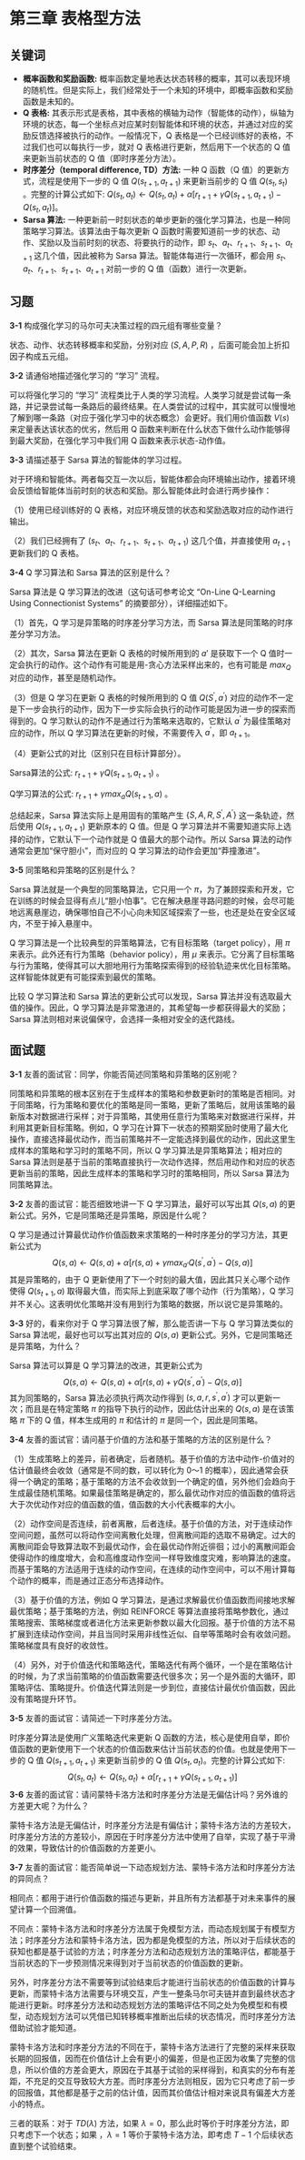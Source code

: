 # 第三章 表格型方法

## 关键词

- **概率函数和奖励函数:** 概率函数定量地表达状态转移的概率，其可以表现环境的随机性。但是实际上，我们经常处于一个未知的环境中，即概率函数和奖励函数是未知的。
- **Q 表格:** 其表示形式是表格，其中表格的横轴为动作（智能体的动作），纵轴为环境的状态，每一个坐标点对应某时刻智能体和环境的状态，并通过对应的奖励反馈选择被执行的动作。一般情况下，Q 表格是一个已经训练好的表格，不过我们也可以每执行一步，就对 Q 表格进行更新，然后用下一个状态的 Q 值来更新当前状态的 Q 值（即时序差分方法）。
- **时序差分（temporal difference, TD）方法:** 一种 Q 函数（Q 值）的更新方式，流程是使用下一步的 Q 值 $Q(s_{t+1},a_{t+1})$ 来更新当前步的 Q 值 $Q(s_t,s_t)$ 。完整的计算公式如下: $Q(s_t,a_t) \gets Q(s_t,a_t) + \alpha \left [r_{t+1} + \gamma Q(s_{t+1},a_{t+1}) - Q(s_t,a_t) \right ]$。
- **Sarsa 算法:** 一种更新前一时刻状态的单步更新的强化学习算法，也是一种同策略学习算法。该算法由于每次更新 Q 函数时需要知道前一步的状态、动作、奖励以及当前时刻的状态、将要执行的动作，即 $s_t、a_t、r_{t+1}、s_{t+1}、a_{t+1}$ 这几个值，因此被称为 Sarsa 算法。智能体每进行一次循环，都会用 $s_t、a_t、r_{t+1}、s_{t+1}、a_{t+1}$ 对前一步的 Q 值（函数）进行一次更新。

## 习题

**3-1** 构成强化学习的马尔可夫决策过程的四元组有哪些变量？

状态、动作、状态转移概率和奖励，分别对应 $(S,A,P,R)$ ，后面可能会加上折扣因子构成五元组。

**3-2** 请通俗地描述强化学习的 “学习” 流程。

可以将强化学习的 “学习” 流程类比于人类的学习流程。人类学习就是尝试每一条路，并记录尝试每一条路后的最终结果。在人类尝试的过程中，其实就可以慢慢地了解到哪一条路（对应于强化学习中的状态概念）会更好。我们用价值函数 $V(s)$ 来定量表达该状态的优劣，然后用 Q 函数来判断在什么状态下做什么动作能够得到最大奖励，在强化学习中我们用 Q 函数来表示状态-动作值。

**3-3** 请描述基于 Sarsa 算法的智能体的学习过程。

对于环境和智能体。两者每交互一次以后，智能体都会向环境输出动作，接着环境会反馈给智能体当前时刻的状态和奖励。那么智能体此时会进行两步操作：

（1）使用已经训练好的 Q 表格，对应环境反馈的状态和奖励选取对应的动作进行输出。

（2）我们已经拥有了 $(s_t、a_t、r_{t+1}、s_{t+1}、a_{t+1})$ 这几个值，并直接使用 $a_{t+1}$ 更新我们的 Q 表格。

**3-4** Q 学习算法和 Sarsa 算法的区别是什么？

Sarsa 算法是 Q 学习算法的改进（这句话可参考论文 “On-Line Q-Learning Using Connectionist Systems” 的摘要部分），详细描述如下。

（1）首先，Q 学习是异策略的时序差分学习方法，而 Sarsa 算法是同策略的时序差分学习方法。

（2）其次，Sarsa 算法在更新 Q 表格的时候所用到的 $a\prime$ 是获取下一个 Q 值时一定会执行的动作。这个动作有可能是用-贪心方法采样出来的，也有可能是 $max_Q$ 对应的动作，甚至是随机动作。

（3）但是 Q 学习在更新 Q 表格的时候所用到的 Q 值 $Q(S^\prime,a^\prime)$ 对应的动作不一定是下一步会执行的动作，因为下一步实际会执行的动作可能是因为进一步的探索而得到的。Q 学习默认的动作不是通过行为策略来选取的，它默认 $a^\prime$ 为最佳策略对应的动作，所以 Q 学习算法在更新的时候，不需要传入 $a^\prime$，即 $a_{t+1}$。

（4）更新公式的对比（区别只在目标计算部分）。

Sarsa算法的公式: $r_{t+1} + \gamma Q(s_{t+1},a_{t+1})$ 。

Q学习算法的公式: $r_{t+1} + \gamma max_aQ(s_{t+1},a)$ 。

总结起来，Sarsa 算法实际上是用固有的策略产生 $\left \{S,A,R,S^\prime,A^\prime  \right \}$ 这一条轨迹，然后使用 $Q(s_{t+1},a_{t+1})$ 更新原本的 Q 值。但是 Q 学习算法并不需要知道实际上选择的动作，它默认下一个动作就是 Q 值最大的那个动作。所以 Sarsa 算法的动作通常会更加“保守胆小”，而对应的 Q 学习算法的动作会更加“莽撞激进”。

**3-5** 同策略和异策略的区别是什么？

Sarsa 算法就是一个典型的同策略算法，它只用一个 $\pi$，为了兼顾探索和开发，它在训练的时候会显得有点儿“胆小怕事”。它在解决悬崖寻路问题的时候，会尽可能地远离悬崖边，确保哪怕自己不小心向未知区域探索了一些，也还是处在安全区域内，不至于掉入悬崖中。

Q 学习算法是一个比较典型的异策略算法，它有目标策略（target policy），用 $\pi$ 来表示。此外还有行为策略（behavior policy），用 $\mu$ 来表示。它分离了目标策略与行为策略，使得其可以大胆地用行为策略探索得到的经验轨迹来优化目标策略。这样智能体就更有可能探索到最优的策略。

比较 Q 学习算法和 Sarsa 算法的更新公式可以发现，Sarsa 算法并没有选取最大值的操作。因此，Q 学习算法是非常激进的，其希望每一步都获得最大的奖励；Sarsa 算法则相对来说偏保守，会选择一条相对安全的迭代路线。

## 面试题

**3-1** 友善的面试官：同学，你能否简述同策略和异策略的区别呢？

同策略和异策略的根本区别在于生成样本的策略和参数更新时的策略是否相同。对于同策略，行为策略和要优化的策略是同一策略，更新了策略后，就用该策略的最新版本对数据进行采样；对于异策略，其使用任意行为策略来对数据进行采样，并利用其更新目标策略。例如，Q 学习在计算下一状态的预期奖励时使用了最大化操作，直接选择最优动作，而当前策略并不一定能选择到最优的动作，因此这里生成样本的策略和学习时的策略不同，所以 Q 学习算法是异策略算法；相对应的 Sarsa 算法则是基于当前的策略直接执行一次动作选择，然后用动作和对应的状态更新当前的策略，因此生成样本的策略和学习时的策略相同，所以 Sarsa 算法为同策略算法。

**3-2** 友善的面试官：能否细致地讲一下 Q 学习算法，最好可以写出其 $Q(s,a)$ 的更新公式。另外，它是同策略还是异策略，原因是什么呢？

Q 学习是通过计算最优动作价值函数来求策略的一种时序差分的学习方法，其更新公式为
$$
Q(s,a) \gets Q(s,a) + \alpha \left [r(s,a) + \gamma max_{a\prime}Q(s^\prime,a^\prime) - Q(s,a) \right ]
$$
其是异策略的，由于 Q 更新使用了下一个时刻的最大值，因此其只关心哪个动作使得 $Q(s_{t+1},a)$ 取得最大值，而实际上到底采取了哪个动作（行为策略），Q 学习并不关心。这表明优化策略并没有用到行为策略的数据，所以说它是异策略的。

**3-3** 好的，看来你对于 Q 学习算法很了解，那么能否讲一下与 Q 学习算法类似的 Sarsa 算法呢，最好也可以写出其对应的 $Q(s,a)$ 更新公式。另外，它是同策略还是异策略，为什么？

Sarsa 算法可以算是 Q 学习算法的改进，其更新公式为
$$
Q(s,a) \gets Q(s,a) + \alpha \left [r(s,a) + \gamma Q(s^\prime,a^\prime) - Q(s,a) \right ]
$$
其为同策略的，Sarsa 算法必须执行两次动作得到 $(s,a,r,s^\prime,a^\prime)$ 才可以更新一次；而且是在特定策略 $\pi$ 的指导下执行的动作，因此估计出来的 $Q(s,a)$ 是在该策略 $\pi$ 下的 Q 值，样本生成用的 $\pi$ 和估计的 $\pi$ 是同一个，因此是同策略。

**3-4** 友善的面试官：请问基于价值的方法和基于策略的方法的区别是什么？

（1）生成策略上的差异，前者确定，后者随机。基于价值的方法中动作-价值对的估计值最终会收敛（通常是不同的数，可以转化为 0～1 的概率），因此通常会获得一个确定的策略；基于策略的方法不会收敛到一个确定的值，另外他们会趋向于生成最佳随机策略。如果最佳策略是确定的，那么最优动作对应的值函数的值将远大于次优动作对应的值函数的值，值函数的大小代表概率的大小。

（2）动作空间是否连续，前者离散，后者连续。基于价值的方法，对于连续动作空间问题，虽然可以将动作空间离散化处理，但离散间距的选取不易确定。过大的离散间距会导致算法取不到最优动作，会在最优动作附近徘徊；过小的离散间距会使得动作的维度增大，会和高维度动作空间一样导致维度灾难，影响算法的速度。而基于策略的方法适用于连续的动作空间，在连续的动作空间中，可以不用计算每个动作的概率，而是通过正态分布选择动作。

（3）基于价值的方法，例如 Q 学习算法，是通过求解最优价值函数而间接地求解最优策略；基于策略的方法，例如 REINFORCE 等算法直接将策略参数化，通过策略搜索、策略梯度或者进化方法来更新参数以最大化回报。基于价值的方法不易扩展到连续动作空间，并且当同时采用非线性近似、自举等策略时会有收敛问题。策略梯度具有良好的收敛性。

（4）另外，对于价值迭代和策略迭代，策略迭代有两个循环，一个是在策略估计的时候，为了求当前策略的价值函数需要迭代很多次；另一个是外面的大循环，即策略评估、策略提升。价值迭代算法则是一步到位，直接估计最优价值函数，因此没有策略提升环节。

**3-5** 友善的面试官：请简述一下时序差分方法。

时序差分算法是使用广义策略迭代来更新 Q 函数的方法，核心是使用自举，即价值函数的更新使用下一个状态的价值函数来估计当前状态的价值。也就是使用下一步的 Q 值 $Q(s_{t+1},a_{t+1})$ 来更新当前步的 Q 值 $Q(s_t,a_t)$。完整的计算公式如下:
$$
Q(s_t,a_t) \gets Q(s_t,a_t) + \alpha \left [r_{t+1} + \gamma Q(s_{t+1},a_{t+1}) \right ]
$$
**3-6** 友善的面试官：请问蒙特卡洛方法和时序差分方法是无偏估计吗？另外谁的方差更大呢？为什么？

蒙特卡洛方法是无偏估计，时序差分方法是有偏估计；蒙特卡洛方法的方差较大，时序差分方法的方差较小，原因在于时序差分方法中使用了自举，实现了基于平滑的效果，导致估计的价值函数的方差更小。

**3-7** 友善的面试官：能否简单说一下动态规划方法、蒙特卡洛方法和时序差分方法的异同点？

相同点：都用于进行价值函数的描述与更新，并且所有方法都基于对未来事件的展望计算一个回溯值。

不同点：蒙特卡洛方法和时序差分方法属于免模型方法，而动态规划属于有模型方法；时序差分方法和蒙特卡洛方法，因为都是免模型的方法，所以对于后续状态的获知也都是基于试验的方法；时序差分方法和动态规划方法的策略评估，都能基于当前状态的下一步预测情况来得到对于当前状态的价值函数的更新。

另外，时序差分方法不需要等到试验结束后才能进行当前状态的价值函数的计算与更新，而蒙特卡洛方法需要与环境交互，产生一整条马尔可夫链并直到最终状态才能进行更新。时序差分方法和动态规划方法的策略评估不同之处为免模型和有模型，动态规划方法可以凭借已知转移概率推断出后续的状态情况，而时序差分方法借助试验才能知道。

蒙特卡洛方法和时序差分方法的不同在于，蒙特卡洛方法进行了完整的采样来获取长期的回报值，因而在价值估计上会有更小的偏差，但是也正因为收集了完整的信息，所以价值的方差会更大，原因在于其基于试验的采样得到，和真实的分布有差距，不充足的交互导致较大方差。而时序差分方法则相反，因为它只考虑了前一步的回报值，其他都是基于之前的估计值，因而其价值估计相对来说具有偏差大方差小的特点。

三者的联系：对于 $TD(\lambda)$ 方法，如果 $\lambda = 0$，那么此时等价于时序差分方法，即只考虑下一个状态；如果 ，$\lambda = 1$ 等价于蒙特卡洛方法，即考虑 $T-1$ 个后续状态直到整个试验结束。